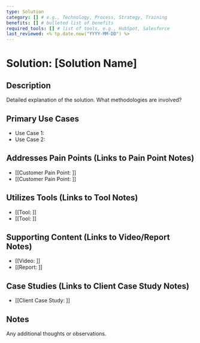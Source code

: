 ```yaml
---
type: Solution
category: [] # e.g., Technology, Process, Strategy, Training
benefits: [] # bulleted list of benefits
required_tools: [] # list of tools, e.g., HubSpot, Salesforce
last_reviewed: <% tp.date.now("YYYY-MM-DD") %>
---
```


# Solution: [Solution Name]

## Description
Detailed explanation of the solution. What methodologies are involved?

## Primary Use Cases
- Use Case 1:
- Use Case 2:

## Addresses Pain Points (Links to Pain Point Notes)
- [[Customer Pain Point: ]]
- [[Customer Pain Point: ]]

## Utilizes Tools (Links to Tool Notes)
- [[Tool: ]]
- [[Tool: ]]

## Supporting Content (Links to Video/Report Notes)
- [[Video: ]]
- [[Report: ]]

## Case Studies (Links to Client Case Study Notes)
- [[Client Case Study: ]]

## Notes
Any additional thoughts or observations.
